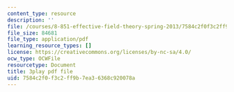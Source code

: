 ```yaml
---
content_type: resource
description: ''
file: /courses/8-851-effective-field-theory-spring-2013/7584c2f0f3c2ff9b7ea36368c920078a_k0vA0aTcUZA.pdf
file_size: 84681
file_type: application/pdf
learning_resource_types: []
license: https://creativecommons.org/licenses/by-nc-sa/4.0/
ocw_type: OCWFile
resourcetype: Document
title: 3play pdf file
uid: 7584c2f0-f3c2-ff9b-7ea3-6368c920078a
---
```

